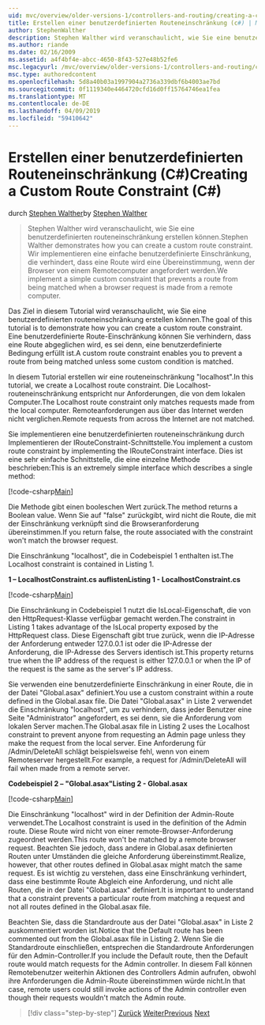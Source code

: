 ```yaml
---
uid: mvc/overview/older-versions-1/controllers-and-routing/creating-a-custom-route-constraint-cs
title: Erstellen einer benutzerdefinierten Routeneinschränkung (c#) | Microsoft-Dokumentation
author: StephenWalther
description: Stephen Walther wird veranschaulicht, wie Sie eine benutzerdefinierten routeneinschränkung erstellen können. Implementieren wir ein einfaches benutzerdefiniertes Einschränkung, die verhindert, dass eine Route wird abgeglichen, w...
ms.author: riande
ms.date: 02/16/2009
ms.assetid: a4f4bf4e-abcc-4650-8f43-527e48b52fe6
msc.legacyurl: /mvc/overview/older-versions-1/controllers-and-routing/creating-a-custom-route-constraint-cs
msc.type: authoredcontent
ms.openlocfilehash: 5d8a40b03a1997904a2736a339dbf6b4003ae7bd
ms.sourcegitcommit: 0f1119340e4464720cfd16d0ff15764746ea1fea
ms.translationtype: MT
ms.contentlocale: de-DE
ms.lasthandoff: 04/09/2019
ms.locfileid: "59410642"
---
```

# <a name="creating-a-custom-route-constraint-c"></a><span data-ttu-id="f0168-104">Erstellen einer benutzerdefinierten Routeneinschränkung (C#)</span><span class="sxs-lookup"><span data-stu-id="f0168-104">Creating a Custom Route Constraint (C#)</span></span>

<span data-ttu-id="f0168-105">durch [Stephen Walther](https://github.com/StephenWalther)</span><span class="sxs-lookup"><span data-stu-id="f0168-105">by [Stephen Walther](https://github.com/StephenWalther)</span></span>

> <span data-ttu-id="f0168-106">Stephen Walther wird veranschaulicht, wie Sie eine benutzerdefinierten routeneinschränkung erstellen können.</span><span class="sxs-lookup"><span data-stu-id="f0168-106">Stephen Walther demonstrates how you can create a custom route constraint.</span></span> <span data-ttu-id="f0168-107">Wir implementieren eine einfache benutzerdefinierte Einschränkung, die verhindert, dass eine Route wird eine Übereinstimmung, wenn der Browser von einem Remotecomputer angefordert werden.</span><span class="sxs-lookup"><span data-stu-id="f0168-107">We implement a simple custom constraint that prevents a route from being matched when a browser request is made from a remote computer.</span></span>


<span data-ttu-id="f0168-108">Das Ziel in diesem Tutorial wird veranschaulicht, wie Sie eine benutzerdefinierten routeneinschränkung erstellen können.</span><span class="sxs-lookup"><span data-stu-id="f0168-108">The goal of this tutorial is to demonstrate how you can create a custom route constraint.</span></span> <span data-ttu-id="f0168-109">Eine benutzerdefinierte Route-Einschränkung können Sie verhindern, dass eine Route abgeglichen wird, es sei denn, eine benutzerdefinierte Bedingung erfüllt ist.</span><span class="sxs-lookup"><span data-stu-id="f0168-109">A custom route constraint enables you to prevent a route from being matched unless some custom condition is matched.</span></span>

<span data-ttu-id="f0168-110">In diesem Tutorial erstellen wir eine routeneinschränkung "localhost".</span><span class="sxs-lookup"><span data-stu-id="f0168-110">In this tutorial, we create a Localhost route constraint.</span></span> <span data-ttu-id="f0168-111">Die Localhost-routeneinschränkung entspricht nur Anforderungen, die von dem lokalen Computer.</span><span class="sxs-lookup"><span data-stu-id="f0168-111">The Localhost route constraint only matches requests made from the local computer.</span></span> <span data-ttu-id="f0168-112">Remoteanforderungen aus über das Internet werden nicht verglichen.</span><span class="sxs-lookup"><span data-stu-id="f0168-112">Remote requests from across the Internet are not matched.</span></span>

<span data-ttu-id="f0168-113">Sie implementieren eine benutzerdefinierten routeneinschränkung durch Implementieren der IRouteConstraint-Schnittstelle.</span><span class="sxs-lookup"><span data-stu-id="f0168-113">You implement a custom route constraint by implementing the IRouteConstraint interface.</span></span> <span data-ttu-id="f0168-114">Dies ist eine sehr einfache Schnittstelle, die eine einzelne Methode beschrieben:</span><span class="sxs-lookup"><span data-stu-id="f0168-114">This is an extremely simple interface which describes a single method:</span></span>

[!code-csharp[Main](creating-a-custom-route-constraint-cs/samples/sample1.cs)]

<span data-ttu-id="f0168-115">Die Methode gibt einen booleschen Wert zurück.</span><span class="sxs-lookup"><span data-stu-id="f0168-115">The method returns a Boolean value.</span></span> <span data-ttu-id="f0168-116">Wenn Sie auf "false" zurückgibt, wird nicht die Route, die mit der Einschränkung verknüpft sind die Browseranforderung übereinstimmen.</span><span class="sxs-lookup"><span data-stu-id="f0168-116">If you return false, the route associated with the constraint won't match the browser request.</span></span>

<span data-ttu-id="f0168-117">Die Einschränkung "localhost", die in Codebeispiel 1 enthalten ist.</span><span class="sxs-lookup"><span data-stu-id="f0168-117">The Localhost constraint is contained in Listing 1.</span></span>

**<span data-ttu-id="f0168-118">1 – LocalhostConstraint.cs auflisten</span><span class="sxs-lookup"><span data-stu-id="f0168-118">Listing 1 - LocalhostConstraint.cs</span></span>**

[!code-csharp[Main](creating-a-custom-route-constraint-cs/samples/sample2.cs)]

<span data-ttu-id="f0168-119">Die Einschränkung in Codebeispiel 1 nutzt die IsLocal-Eigenschaft, die von den HttpRequest-Klasse verfügbar gemacht werden.</span><span class="sxs-lookup"><span data-stu-id="f0168-119">The constraint in Listing 1 takes advantage of the IsLocal property exposed by the HttpRequest class.</span></span> <span data-ttu-id="f0168-120">Diese Eigenschaft gibt true zurück, wenn die IP-Adresse der Anforderung entweder 127.0.0.1 ist oder die IP-Adresse der Anforderung, die IP-Adresse des Servers identisch ist.</span><span class="sxs-lookup"><span data-stu-id="f0168-120">This property returns true when the IP address of the request is either 127.0.0.1 or when the IP of the request is the same as the server's IP address.</span></span>

<span data-ttu-id="f0168-121">Sie verwenden eine benutzerdefinierte Einschränkung in einer Route, die in der Datei "Global.asax" definiert.</span><span class="sxs-lookup"><span data-stu-id="f0168-121">You use a custom constraint within a route defined in the Global.asax file.</span></span> <span data-ttu-id="f0168-122">Die Datei "Global.asax" in Liste 2 verwendet die Einschränkung "localhost", um zu verhindern, dass jeder Benutzer eine Seite "Administrator" angefordert, es sei denn, sie die Anforderung vom lokalen Server machen.</span><span class="sxs-lookup"><span data-stu-id="f0168-122">The Global.asax file in Listing 2 uses the Localhost constraint to prevent anyone from requesting an Admin page unless they make the request from the local server.</span></span> <span data-ttu-id="f0168-123">Eine Anforderung für /Admin/DeleteAll schlägt beispielsweise fehl, wenn von einem Remoteserver hergestellt.</span><span class="sxs-lookup"><span data-stu-id="f0168-123">For example, a request for /Admin/DeleteAll will fail when made from a remote server.</span></span>

**<span data-ttu-id="f0168-124">Codebeispiel 2 – "Global.asax"</span><span class="sxs-lookup"><span data-stu-id="f0168-124">Listing 2 - Global.asax</span></span>**

[!code-csharp[Main](creating-a-custom-route-constraint-cs/samples/sample3.cs)]

<span data-ttu-id="f0168-125">Die Einschränkung "localhost" wird in der Definition der Admin-Route verwendet.</span><span class="sxs-lookup"><span data-stu-id="f0168-125">The Localhost constraint is used in the definition of the Admin route.</span></span> <span data-ttu-id="f0168-126">Diese Route wird nicht von einer remote-Browser-Anforderung zugeordnet werden.</span><span class="sxs-lookup"><span data-stu-id="f0168-126">This route won't be matched by a remote browser request.</span></span> <span data-ttu-id="f0168-127">Beachten Sie jedoch, dass andere in Global.asax definierten Routen unter Umständen die gleiche Anforderung übereinstimmt.</span><span class="sxs-lookup"><span data-stu-id="f0168-127">Realize, however, that other routes defined in Global.asax might match the same request.</span></span> <span data-ttu-id="f0168-128">Es ist wichtig zu verstehen, dass eine Einschränkung verhindert, dass eine bestimmte Route Abgleich eine Anforderung, und nicht alle Routen, die in der Datei "Global.asax" definiert.</span><span class="sxs-lookup"><span data-stu-id="f0168-128">It is important to understand that a constraint prevents a particular route from matching a request and not all routes defined in the Global.asax file.</span></span>

<span data-ttu-id="f0168-129">Beachten Sie, dass die Standardroute aus der Datei "Global.asax" in Liste 2 auskommentiert worden ist.</span><span class="sxs-lookup"><span data-stu-id="f0168-129">Notice that the Default route has been commented out from the Global.asax file in Listing 2.</span></span> <span data-ttu-id="f0168-130">Wenn Sie die Standardroute einschließen, entsprechen die Standardroute Anforderungen für den Admin-Controller.</span><span class="sxs-lookup"><span data-stu-id="f0168-130">If you include the Default route, then the Default route would match requests for the Admin controller.</span></span> <span data-ttu-id="f0168-131">In diesem Fall können Remotebenutzer weiterhin Aktionen des Controllers Admin aufrufen, obwohl ihre Anforderungen die Admin-Route übereinstimmen würde nicht.</span><span class="sxs-lookup"><span data-stu-id="f0168-131">In that case, remote users could still invoke actions of the Admin controller even though their requests wouldn't match the Admin route.</span></span>

> [!div class="step-by-step"]
> <span data-ttu-id="f0168-132">[Zurück](creating-a-route-constraint-cs.md)
> [Weiter](asp-net-mvc-controller-overview-vb.md)</span><span class="sxs-lookup"><span data-stu-id="f0168-132">[Previous](creating-a-route-constraint-cs.md)
[Next](asp-net-mvc-controller-overview-vb.md)</span></span>
